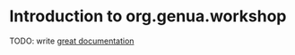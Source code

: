 # Introduction to org.genua.workshop

TODO: write [great documentation](http://jacobian.org/writing/great-documentation/what-to-write/)
